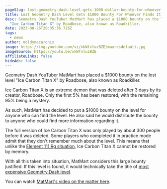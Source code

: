 ```yaml
---
pageSlug: lost-geometry-dash-level-gets-1000-dollar-bounty-for-whoever-finds-it
title: Lost Geometry Dash Level Gets $1000 Bounty For Whoever Finds It
desc: Geometry Dash YouTuber MatMart has placed a $1000 bounty on the lost level
  "Ice Carbon Titan X" by Roadbose, also known as Roadkiller.
date: 2023-08-26T20:35:36.726Z
tags:
  - news
author: moldymacaronix
image: https://img.youtube.com/vi/xkWfvluzBZE/maxresdefault.jpg
imageSource: https://youtu.be/xkWfvluzBZE
affiliateLinks: false
hideAds: false
---
```

Geometry Dash YouTuber MatMart has placed a $1000 bounty on the lost level "Ice Carbon Titan X" by Roadbose, also known as Roadkiller.

Ice Carbon Titan X is an extreme demon that was deleted after 3 days by its creator, Roadbose. Only the first 5% has been restored, with the remaining 95% being a mystery.

As such, MatMart has decided to put a $1000 bounty on the level for anyone who can find the level. He also said he would distribute the bounty to anyone who could find more information regarding it.

The full version of Ice Carbon Titan X was only played by about 300 people before it was deleted. Some players who completed it in practice mode admit that they don't remember much about the level. This means that unlike the [Element 111 Rg situation](/posts/geometry-dash-element-111-rg-found-but-theres-a-catch/), Ice Carbon Titan X cannot be restored by memory.

With all this taken into situation, MatMart considers this large bounty justified. If this level is found, it would technically take the title of [most expensive Geometry Dash level](/posts/layout-sold/).

You can watch [MatMart's video on the matter here](https://youtu.be/xkWfvluzBZE).